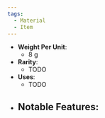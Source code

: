 ```yaml
---
tags:
  - Material
  - Item
---
```

- **Weight Per Unit**:
	- 8 g
- **Rarity**:
	- TODO
- **Uses**:
	- TODO
- **Notable Features**:
	- 